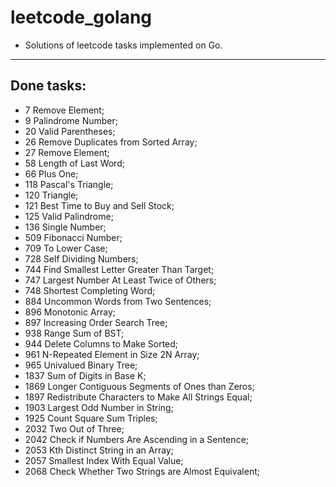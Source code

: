 # leetcode_golang

- Solutions of leetcode tasks implemented on Go.
---

## Done tasks:
- 7   Remove Element;
- 9   Palindrome Number;
- 20  Valid Parentheses;
- 26  Remove Duplicates from Sorted Array;
- 27  Remove Element;
- 58  Length of Last Word;
- 66  Plus One;
- 118 Pascal's Triangle;
- 120 Triangle;
- 121 Best Time to Buy and Sell Stock;
- 125 Valid Palindrome;
- 136 Single Number;
- 509 Fibonacci Number;
- 709 To Lower Case;
- 728 Self Dividing Numbers;
- 744 Find Smallest Letter Greater Than Target;
- 747 Largest Number At Least Twice of Others;
- 748 Shortest Completing Word;
- 884 Uncommon Words from Two Sentences;
- 896 Monotonic Array;
- 897 Increasing Order Search Tree;
- 938 Range Sum of BST;
- 944 Delete Columns to Make Sorted;
- 961 N-Repeated Element in Size 2N Array;
- 965 Univalued Binary Tree;
- 1837 Sum of Digits in Base K;
- 1869 Longer Contiguous Segments of Ones than Zeros;
- 1897 Redistribute Characters to Make All Strings Equal;
- 1903 Largest Odd Number in String;
- 1925 Count Square Sum Triples;
- 2032 Two Out of Three;
- 2042 Check if Numbers Are Ascending in a Sentence;
- 2053 Kth Distinct String in an Array;
- 2057 Smallest Index With Equal Value;
- 2068 Check Whether Two Strings are Almost Equivalent;